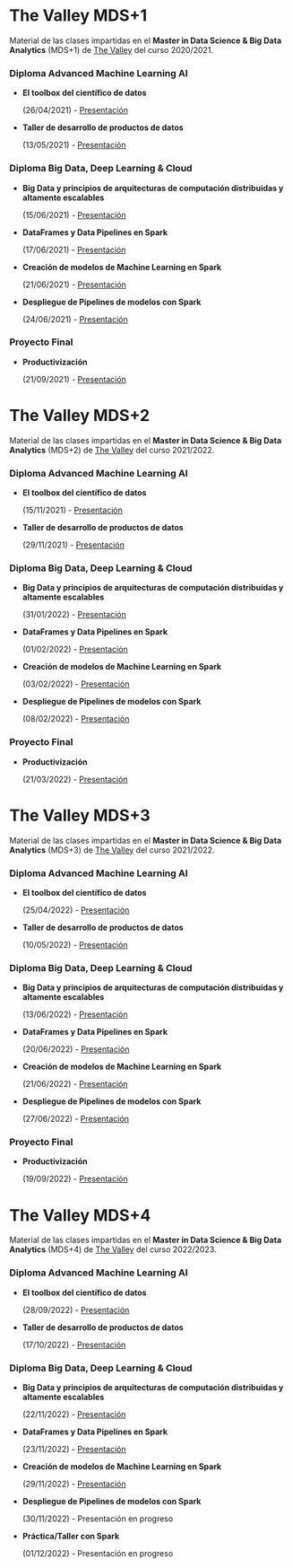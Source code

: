 # The Valley MDS+1
Material de las clases impartidas en el **Master in
Data Science & Big Data Analytics** (MDS+1) de [The Valley](https://thevalley.es/formacion/master-data-science-big-data-analytics) del curso 2020/2021.

### Diploma Advanced Machine Learning AI

 - **El toolbox del científico de datos**

   (26/04/2021) - [Presentación](https://docs.google.com/presentation/d/1DXhbi8kwdUCaHkeKOLfjUl-vitq2MduhvYTbXwaicMA/edit?usp=sharing)


- **Taller de desarrollo de productos de datos**

   (13/05/2021) - [Presentación](https://docs.google.com/presentation/d/1jXAsbw-uwqNufe5qGbuuS9Hp4wHCOnV0LHW30XLWRwQ/edit?usp=sharing)

### Diploma Big Data, Deep Learning & Cloud

 - **Big Data y principios de arquitecturas de computación distribuidas y altamente escalables**
   
   (15/06/2021) - [Presentación](https://docs.google.com/presentation/d/10HZGQnFNzRO63I9XRt-uQa6K9K2yAM71Wu-SYB0TL7c/edit?usp=sharing)


- **DataFrames y Data Pipelines en Spark**
  
   (17/06/2021) - [Presentación](https://docs.google.com/presentation/d/1MotclVSrLoykWogG-WwLa-DbPNvVgHBaGuZJX2Gfc4o/edit?usp=sharing)
  

- **Creación de modelos de Machine Learning en Spark**
  
   (21/06/2021) - [Presentación](https://docs.google.com/presentation/d/1wtHMvttKY1xCbB_-6mkWeC-wGv74Xgq37rg_fMJTacs/edit?usp=sharing)


- **Despliegue de Pipelines de modelos con Spark**
  
   (24/06/2021) - [Presentación](https://docs.google.com/presentation/d/1bVH5xskKzVV71sYzroFO1EACAP3CvfhD-L2mOf0qR98/edit?usp=sharing)

### Proyecto Final

 - **Productivización**
   
   (21/09/2021) - [Presentación](https://docs.google.com/presentation/d/1tZOUDY03ZpxjX8DffcqNC81bZlKuLVQWLw8Y_fHuQ8I/edit?usp=sharing)

# The Valley MDS+2
Material de las clases impartidas en el **Master in
Data Science & Big Data Analytics** (MDS+2) de [The Valley](https://thevalley.es/formacion/master-data-science-big-data-analytics) del curso 2021/2022.

### Diploma Advanced Machine Learning AI

 - **El toolbox del científico de datos**

   (15/11/2021) - [Presentación](https://docs.google.com/presentation/d/1steuJy6AGVWbwLzhHc3Xe5sZZoV32kJ39Wk6hIvbowI/edit?usp=sharing)


- **Taller de desarrollo de productos de datos**

   (29/11/2021) - [Presentación](https://docs.google.com/presentation/d/1Hoql6ESmKxmNg11D990Z4cRnbT_dpfQyao0g3AsTy_8/edit?usp=sharing)
  
### Diploma Big Data, Deep Learning & Cloud

 - **Big Data y principios de arquitecturas de computación distribuidas y altamente escalables**
   
   (31/01/2022) - [Presentación](https://docs.google.com/presentation/d/1yMDJfOO1xrOKyoodBF4_nI9ozdKim1OpfjFonuWNX00/edit?usp=sharing)


- **DataFrames y Data Pipelines en Spark**
  
   (01/02/2022) - [Presentación](https://docs.google.com/presentation/d/188HnpUl2YRnifeMugXLnoUfOL-cKsu92VbxJuLJbBoE/edit?usp=sharing)
  

- **Creación de modelos de Machine Learning en Spark**
  
   (03/02/2022) - [Presentación](https://docs.google.com/presentation/d/1YxLVfjq82Y2F1H28yx8uFm0P98q8xAjGfiitAGA5rt4/edit?usp=sharing)


- **Despliegue de Pipelines de modelos con Spark**
  
   (08/02/2022) - [Presentación](https://docs.google.com/presentation/d/1H57kb0Pbe8UCB2Oc6lcZQDXmqbAd-Tv6BuzlhpaIOb0/edit?usp=sharing)

### Proyecto Final

 - **Productivización**
   
   (21/03/2022) - [Presentación](https://docs.google.com/presentation/d/1p58221jXoih_Bd6v5-pJWjJ1lTaDmMjHFl6sJF_Nqj0/edit?usp=sharing)

# The Valley MDS+3
Material de las clases impartidas en el **Master in
Data Science & Big Data Analytics** (MDS+3) de [The Valley](https://thevalley.es/formacion/master-data-science-big-data-analytics) del curso 2021/2022.

### Diploma Advanced Machine Learning AI

- **El toolbox del científico de datos**
  
   (25/04/2022) - [Presentación](https://docs.google.com/presentation/d/1DWNeWcTwDWbhDLKjKKy3ZqhIZ54lcFZXSsxeQmma0m4/edit?usp=sharing)


- **Taller de desarrollo de productos de datos**

   (10/05/2022) - [Presentación](https://docs.google.com/presentation/d/1SmhKfN1t-ssOVWBnyruVMCAQItefwjYsG1idZIhquLM/edit?usp=sharing)

### Diploma Big Data, Deep Learning & Cloud

- **Big Data y principios de arquitecturas de computación distribuidas y altamente escalables**

   (13/06/2022) - [Presentación](https://docs.google.com/presentation/d/1N7iTFQV8VK0wWaCQeHUFN2OAi-j93qTjiS489-cVofA/edit?usp=sharing)


- **DataFrames y Data Pipelines en Spark**
  
   (20/06/2022) - [Presentación](https://docs.google.com/presentation/d/1QApmeKaSXYb8dZdN8WahO4cZ6cft7OupncHW_DijsdA/edit?usp=sharing)
  

- **Creación de modelos de Machine Learning en Spark**
  
   (21/06/2022) - [Presentación](https://docs.google.com/presentation/d/1kojnLYWyi4FYDxTy3kX-IL5oDsBLL4kxvvibsFHqdPA/edit?usp=sharing)


- **Despliegue de Pipelines de modelos con Spark**
  
   (27/06/2022) - [Presentación](https://docs.google.com/presentation/d/1h2iLFSAI9kL1UMwpQRXYZg-pirkWtRZjoq1zXmGmOl4/edit?usp=sharing)

### Proyecto Final

- **Productivización**
   
   (19/09/2022) - [Presentación](https://docs.google.com/presentation/d/1uKhREqOZsI7d1JuCAkSlGFimyKYO2JcRuExnxuFRSxk/edit?usp=sharing)

# The Valley MDS+4
Material de las clases impartidas en el **Master in
Data Science & Big Data Analytics** (MDS+4) de [The Valley](https://thevalley.es/formacion/master-data-science-big-data-analytics) del curso 2022/2023.

### Diploma Advanced Machine Learning AI

- **El toolbox del científico de datos**
  
   (28/09/2022) - [Presentación](https://docs.google.com/presentation/d/11nHz5b7de7ajaea_Qs6XzcCWIToHPjA-XGUpgTTmocU/edit?usp=sharing)


- **Taller de desarrollo de productos de datos**
   
   (17/10/2022) - [Presentación](https://docs.google.com/presentation/d/1SxceUjd0D0Wq7dhNNMk55mgLKPO5UycN-367wUyGmmc/edit?usp=sharing)

### Diploma Big Data, Deep Learning & Cloud

- **Big Data y principios de arquitecturas de computación distribuidas y altamente escalables**

   (22/11/2022) - [Presentación](https://docs.google.com/presentation/d/1xB2Hbfcx7eoqFu5BMTZV_uYJP7QgJnjavb7DhUnawTs/edit?usp=sharing)


- **DataFrames y Data Pipelines en Spark**
  
   (23/11/2022) - [Presentación](https://docs.google.com/presentation/d/1zo441dE87Tjr2c6xi6jAIlRYdjDfatx-yJz2vtz4eto/edit?usp=sharing)


- **Creación de modelos de Machine Learning en Spark**
  
   (29/11/2022) - [Presentación](https://docs.google.com/presentation/d/18-bP6OiwZ89RkUAhC3wfaLleI-YC7Xd1yCLhGWGvHTM/edit?usp=sharing)


- **Despliegue de Pipelines de modelos con Spark**
  
   (30/11/2022) - Presentación en progreso


- **Práctica/Taller con Spark**
  
   (01/12/2022) - Presentación en progreso
